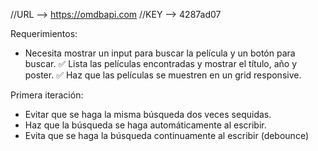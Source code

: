 
//URL --> https://omdbapi.com
//KEY --> 4287ad07

Requerimientos:

- Necesita mostrar un input para buscar la película y un botón para buscar.
✅ Lista las películas encontradas y mostrar el título, año y poster.
✅ Haz que las películas se muestren en un grid responsive.

Primera iteración:

- Evitar que se haga la misma búsqueda dos veces sequidas.
- Haz que la búsqueda se haga automáticamente al escribir.
- Evita que se haga la búsqueda continuamente al escribir (debounce)